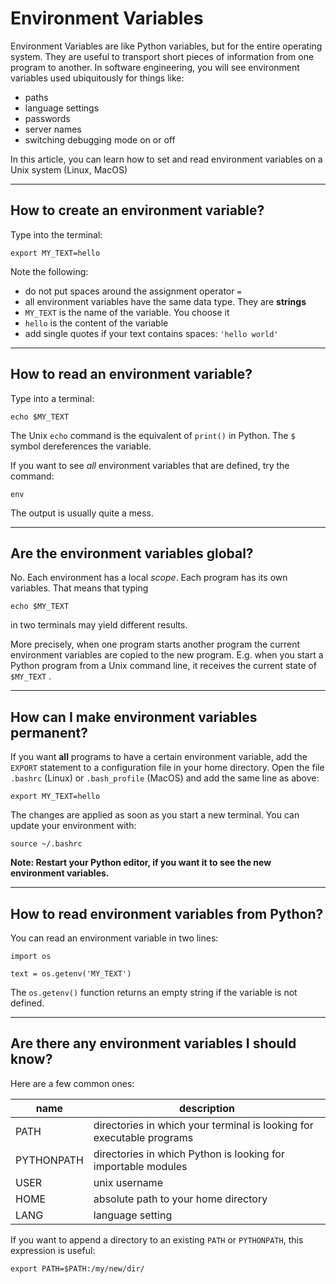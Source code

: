 
# Environment Variables

Environment Variables are like Python variables, but for the entire operating system. They are useful to transport short pieces of information from one program to another.
In software engineering, you will see environment variables used ubiquitously for things like:

* paths
* language settings
* passwords
* server names
* switching debugging mode on or off

In this article, you can learn how to set and read environment variables on a Unix system (Linux, MacOS)

----

## How to create an environment variable?

Type into the terminal:

    export MY_TEXT=hello

Note the following:

* do not put spaces around the assignment operator `=`
* all environment variables have the same data type. They are **strings**
* `MY_TEXT` is the name of the variable. You choose it
* `hello` is the content of the variable
* add single quotes if your text contains spaces: `'hello world'`

----

## How to read an environment variable?

Type into a terminal:

    echo $MY_TEXT

The Unix `echo` command is the equivalent of `print()` in Python.
The `$` symbol dereferences the variable.

If you want to see *all* environment variables that are defined, try the command:

    env

The output is usually quite a mess.

----

## Are the environment variables global?

No. Each environment has a local *scope*. Each program has its own variables. That means that typing

    echo $MY_TEXT

in two terminals may yield different results.

More precisely, when one program starts another program the current environment variables are copied to the new program.
E.g. when you start a Python program from a Unix command line, it receives the current state of `$MY_TEXT` .

----

## How can I make environment variables permanent?

If you want **all** programs to have a certain environment variable, add the `EXPORT` statement to a configuration file in your home directory.
Open the file `.bashrc` (Linux) or `.bash_profile` (MacOS) and add the same line as above:

    export MY_TEXT=hello

The changes are applied as soon as you start a new terminal.
You can update your environment with:

    source ~/.bashrc

**Note: Restart your Python editor, if you want it to see the new environment variables.**

----

## How to read environment variables from Python?

You can read an environment variable in two lines:

    import os

    text = os.getenv('MY_TEXT')

The `os.getenv()` function returns an empty string if the variable is not defined.

----

## Are there any environment variables I should know?

Here are a few common ones:

| name | description |
|------|-------------|
| PATH | directories in which your terminal is looking for executable programs |
| PYTHONPATH | directories in which Python is looking for importable modules  |
| USER | unix username |
| HOME | absolute path to your home directory |
| LANG | language setting |

If you want to append a directory to an existing `PATH` or `PYTHONPATH`, this expression is useful:

    export PATH=$PATH:/my/new/dir/
